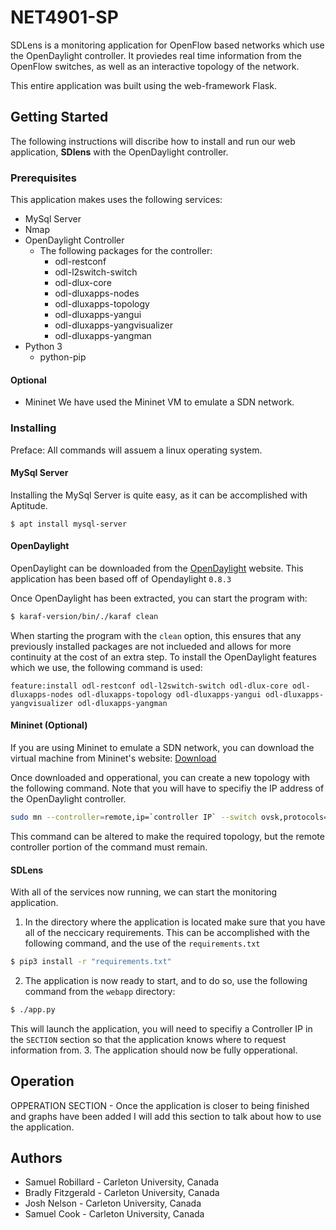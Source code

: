 # NET4901-SP
SDLens is a monitoring application for OpenFlow based networks which use the OpenDaylight controller. It proviedes real time information from the OpenFlow switches, as well as an interactive topology of the network.

This entire application was built using the web-framework Flask.

## Getting Started
The following instructions will discribe how to install and run our web application, **SDlens** with the OpenDaylight controller.
### Prerequisites
This application makes uses the following services:
- MySql Server
- Nmap
- OpenDaylight Controller
  - The following packages for the controller:
    - odl-restconf
    - odl-l2switch-switch
    - odl-dlux-core
    - odl-dluxapps-nodes
    - odl-dluxapps-topology
    - odl-dluxapps-yangui
    - odl-dluxapps-yangvisualizer
    - odl-dluxapps-yangman
- Python 3
  - python-pip

#### Optional
- Mininet
We have used the Mininet VM to emulate a SDN network.

### Installing
Preface: All commands will assuem a linux operating system.

#### MySql Server
Installing the MySql Server is quite easy, as it can be accomplished with Aptitude.

```
$ apt install mysql-server
```

#### OpenDaylight
OpenDaylight can be downloaded from the [OpenDaylight](https://www.opendaylight.org/) website. This application has been based off of Opendaylight `0.8.3`

Once OpenDaylight has been extracted, you can start the program with:

```bash
$ karaf-version/bin/./karaf clean
```

When starting the program with the `clean` option, this ensures that any previously installed packages are not inclueded and allows for more continuity at the cost of an extra step. To install the OpenDaylight features which we use, the following command is used:

```
feature:install odl-restconf odl-l2switch-switch odl-dlux-core odl-dluxapps-nodes odl-dluxapps-topology odl-dluxapps-yangui odl-dluxapps-yangvisualizer odl-dluxapps-yangman
```

#### Mininet (Optional)
If you are using Mininet to emulate a SDN network, you can download the virtual machine from Mininet's website: [Download](https://github.com/mininet/mininet/wiki/Mininet-VM-Images)

Once downloaded and opperational, you can create a new topology with the following command. Note that you will have to specifiy the IP address of the OpenDaylight controller.

```bash
sudo mn --controller=remote,ip=`controller IP` --switch ovsk,protocols=OpenFLow13 --topo Topology of your choice
```

This command can be altered to make the required topology, but the remote controller portion of the command must remain.

#### SDLens
With all of the services now running, we can start the monitoring application.
1. In the directory where the application is located make sure that you have all of the neccicary requirements. This can be accomplished with the following command, and the use of the `requirements.txt`

```bash
$ pip3 install -r "requirements.txt"
```

2. The application is now ready to start, and to do so, use the following command from the `webapp` directory:

```bash
$ ./app.py
```

This will launch the application, you will need to specifiy a Controller IP in the `SECTION` section so that the application knows where to request information from.
3. The application should now be fully opperational.

## Operation
OPPERATION SECTION - Once the application is closer to being finished and graphs have been added I will add this section to talk about how to use the application.

## Authors
- Samuel Robillard - Carleton University, Canada
- Bradly Fitzgerald - Carleton University, Canada
- Josh Nelson - Carleton University, Canada
- Samuel Cook - Carleton University, Canada